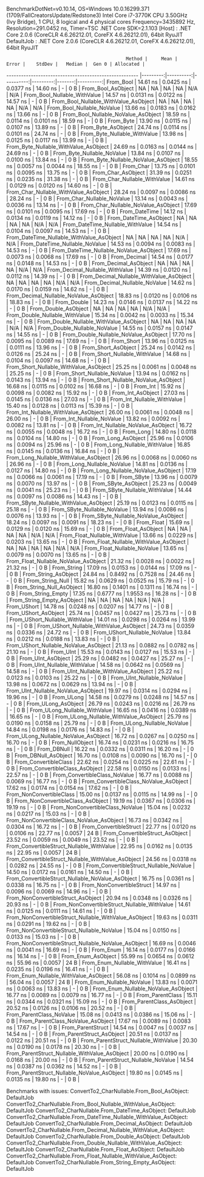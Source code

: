 
BenchmarkDotNet=v0.10.14, OS=Windows 10.0.16299.371 (1709/FallCreatorsUpdate/Redstone3)
Intel Core i7-3770K CPU 3.50GHz (Ivy Bridge), 1 CPU, 8 logical and 4 physical cores
Frequency=3435892 Hz, Resolution=291.0452 ns, Timer=TSC
.NET Core SDK=2.1.103
  [Host]     : .NET Core 2.0.6 (CoreCLR 4.6.26212.01, CoreFX 4.6.26212.01), 64bit RyuJIT
  DefaultJob : .NET Core 2.0.6 (CoreCLR 4.6.26212.01, CoreFX 4.6.26212.01), 64bit RyuJIT


                                                Method |     Mean |     Error |    StdDev |   Median |  Gen 0 | Allocated |
------------------------------------------------------ |---------:|----------:|----------:|---------:|-------:|----------:|
                                             From_Bool | 14.61 ns | 0.0425 ns | 0.0377 ns | 14.60 ns |      - |       0 B |
                                    From_Bool_AsObject |       NA |        NA |        NA |       NA |    N/A |       N/A |
                          From_Bool_Nullable_WithValue | 14.57 ns | 0.0131 ns | 0.0122 ns | 14.57 ns |      - |       0 B |
                 From_Bool_Nullable_WithValue_AsObject |       NA |        NA |        NA |       NA |    N/A |       N/A |
                            From_Bool_Nullable_NoValue | 13.66 ns | 0.0183 ns | 0.0162 ns | 13.66 ns |      - |       0 B |
                   From_Bool_Nullable_NoValue_AsObject | 18.59 ns | 0.0114 ns | 0.0101 ns | 18.59 ns |      - |       0 B |
                                             From_Byte | 13.90 ns | 0.0115 ns | 0.0107 ns | 13.89 ns |      - |       0 B |
                                    From_Byte_AsObject | 24.74 ns | 0.0114 ns | 0.0101 ns | 24.74 ns |      - |       0 B |
                          From_Byte_Nullable_WithValue | 13.98 ns | 0.0125 ns | 0.0117 ns | 13.99 ns |      - |       0 B |
                 From_Byte_Nullable_WithValue_AsObject | 24.69 ns | 0.0163 ns | 0.0144 ns | 24.69 ns |      - |       0 B |
                            From_Byte_Nullable_NoValue | 13.84 ns | 0.0107 ns | 0.0100 ns | 13.84 ns |      - |       0 B |
                   From_Byte_Nullable_NoValue_AsObject | 18.55 ns | 0.0057 ns | 0.0044 ns | 18.55 ns |      - |       0 B |
                                             From_Char | 13.75 ns | 0.0101 ns | 0.0095 ns | 13.75 ns |      - |       0 B |
                                    From_Char_AsObject | 31.39 ns | 0.0251 ns | 0.0235 ns | 31.38 ns |      - |       0 B |
                          From_Char_Nullable_WithValue | 14.61 ns | 0.0129 ns | 0.0120 ns | 14.60 ns |      - |       0 B |
                 From_Char_Nullable_WithValue_AsObject | 28.24 ns | 0.0097 ns | 0.0086 ns | 28.24 ns |      - |       0 B |
                            From_Char_Nullable_NoValue | 13.14 ns | 0.0043 ns | 0.0036 ns | 13.14 ns |      - |       0 B |
                   From_Char_Nullable_NoValue_AsObject | 17.69 ns | 0.0101 ns | 0.0095 ns | 17.69 ns |      - |       0 B |
                                         From_DateTime | 14.12 ns | 0.0134 ns | 0.0119 ns | 14.12 ns |      - |       0 B |
                                From_DateTime_AsObject |       NA |        NA |        NA |       NA |    N/A |       N/A |
                      From_DateTime_Nullable_WithValue | 14.54 ns | 0.0104 ns | 0.0097 ns | 14.53 ns |      - |       0 B |
             From_DateTime_Nullable_WithValue_AsObject |       NA |        NA |        NA |       NA |    N/A |       N/A |
                        From_DateTime_Nullable_NoValue | 14.53 ns | 0.0094 ns | 0.0083 ns | 14.53 ns |      - |       0 B |
               From_DateTime_Nullable_NoValue_AsObject | 17.69 ns | 0.0073 ns | 0.0068 ns | 17.69 ns |      - |       0 B |
                                          From_Decimal | 14.54 ns | 0.0177 ns | 0.0148 ns | 14.53 ns |      - |       0 B |
                                 From_Decimal_AsObject |       NA |        NA |        NA |       NA |    N/A |       N/A |
                       From_Decimal_Nullable_WithValue | 14.39 ns | 0.0120 ns | 0.0112 ns | 14.39 ns |      - |       0 B |
              From_Decimal_Nullable_WithValue_AsObject |       NA |        NA |        NA |       NA |    N/A |       N/A |
                         From_Decimal_Nullable_NoValue | 14.62 ns | 0.0170 ns | 0.0159 ns | 14.62 ns |      - |       0 B |
                From_Decimal_Nullable_NoValue_AsObject | 18.83 ns | 0.0120 ns | 0.0106 ns | 18.83 ns |      - |       0 B |
                                           From_Double | 14.23 ns | 0.0146 ns | 0.0137 ns | 14.22 ns |      - |       0 B |
                                  From_Double_AsObject |       NA |        NA |        NA |       NA |    N/A |       N/A |
                        From_Double_Nullable_WithValue | 15.34 ns | 0.0042 ns | 0.0033 ns | 15.34 ns |      - |       0 B |
               From_Double_Nullable_WithValue_AsObject |       NA |        NA |        NA |       NA |    N/A |       N/A |
                          From_Double_Nullable_NoValue | 14.55 ns | 0.0157 ns | 0.0147 ns | 14.55 ns |      - |       0 B |
                 From_Double_Nullable_NoValue_AsObject | 17.70 ns | 0.0095 ns | 0.0089 ns | 17.69 ns |      - |       0 B |
                                            From_Short | 13.96 ns | 0.0125 ns | 0.0111 ns | 13.96 ns |      - |       0 B |
                                   From_Short_AsObject | 25.24 ns | 0.0142 ns | 0.0126 ns | 25.24 ns |      - |       0 B |
                         From_Short_Nullable_WithValue | 14.68 ns | 0.0104 ns | 0.0097 ns | 14.68 ns |      - |       0 B |
                From_Short_Nullable_WithValue_AsObject | 25.25 ns | 0.0061 ns | 0.0048 ns | 25.25 ns |      - |       0 B |
                           From_Short_Nullable_NoValue | 13.94 ns | 0.0162 ns | 0.0143 ns | 13.94 ns |      - |       0 B |
                  From_Short_Nullable_NoValue_AsObject | 16.68 ns | 0.0115 ns | 0.0102 ns | 16.68 ns |      - |       0 B |
                                              From_Int | 15.92 ns | 0.0098 ns | 0.0082 ns | 15.92 ns |      - |       0 B |
                                     From_Int_AsObject | 27.03 ns | 0.0145 ns | 0.0136 ns | 27.03 ns |      - |       0 B |
                           From_Int_Nullable_WithValue | 15.40 ns | 0.0128 ns | 0.0113 ns | 15.39 ns |      - |       0 B |
                  From_Int_Nullable_WithValue_AsObject | 26.00 ns | 0.0061 ns | 0.0048 ns | 26.00 ns |      - |       0 B |
                             From_Int_Nullable_NoValue | 13.82 ns | 0.0092 ns | 0.0082 ns | 13.81 ns |      - |       0 B |
                    From_Int_Nullable_NoValue_AsObject | 16.72 ns | 0.0055 ns | 0.0048 ns | 16.72 ns |      - |       0 B |
                                             From_Long | 14.80 ns | 0.0118 ns | 0.0104 ns | 14.80 ns |      - |       0 B |
                                    From_Long_AsObject | 25.96 ns | 0.0106 ns | 0.0094 ns | 25.96 ns |      - |       0 B |
                          From_Long_Nullable_WithValue | 16.85 ns | 0.0145 ns | 0.0136 ns | 16.84 ns |      - |       0 B |
                 From_Long_Nullable_WithValue_AsObject | 26.96 ns | 0.0068 ns | 0.0060 ns | 26.96 ns |      - |       0 B |
                            From_Long_Nullable_NoValue | 14.81 ns | 0.0136 ns | 0.0127 ns | 14.80 ns |      - |       0 B |
                   From_Long_Nullable_NoValue_AsObject | 17.19 ns | 0.0066 ns | 0.0061 ns | 17.19 ns |      - |       0 B |
                                            From_SByte | 13.96 ns | 0.0079 ns | 0.0070 ns | 13.97 ns |      - |       0 B |
                                   From_SByte_AsObject | 25.23 ns | 0.0049 ns | 0.0041 ns | 25.23 ns |      - |       0 B |
                         From_SByte_Nullable_WithValue | 14.44 ns | 0.0097 ns | 0.0086 ns | 14.43 ns |      - |       0 B |
                From_SByte_Nullable_WithValue_AsObject | 25.19 ns | 0.0123 ns | 0.0115 ns | 25.18 ns |      - |       0 B |
                           From_SByte_Nullable_NoValue | 13.94 ns | 0.0086 ns | 0.0076 ns | 13.93 ns |      - |       0 B |
                  From_SByte_Nullable_NoValue_AsObject | 18.24 ns | 0.0097 ns | 0.0091 ns | 18.23 ns |      - |       0 B |
                                            From_Float | 15.69 ns | 0.0129 ns | 0.0120 ns | 15.69 ns |      - |       0 B |
                                   From_Float_AsObject |       NA |        NA |        NA |       NA |    N/A |       N/A |
                         From_Float_Nullable_WithValue | 13.66 ns | 0.0229 ns | 0.0203 ns | 13.65 ns |      - |       0 B |
                From_Float_Nullable_WithValue_AsObject |       NA |        NA |        NA |       NA |    N/A |       N/A |
                           From_Float_Nullable_NoValue | 13.65 ns | 0.0079 ns | 0.0070 ns | 13.65 ns |      - |       0 B |
                  From_Float_Nullable_NoValue_AsObject | 21.32 ns | 0.0028 ns | 0.0022 ns | 21.32 ns |      - |       0 B |
                                           From_String | 17.09 ns | 0.0153 ns | 0.0144 ns | 17.09 ns |      - |       0 B |
                                  From_String_AsObject | 24.84 ns | 0.8492 ns | 0.7528 ns | 24.46 ns |      - |       0 B |
                                      From_String_Null | 15.82 ns | 0.0629 ns | 0.0525 ns | 15.79 ns |      - |       0 B |
                             From_String_Null_AsObject | 16.80 ns | 0.1401 ns | 0.1311 ns | 16.74 ns |      - |       0 B |
                                     From_String_Empty | 17.35 ns | 0.6777 ns | 1.9553 ns | 16.28 ns |      - |       0 B |
                            From_String_Empty_AsObject |       NA |        NA |        NA |       NA |    N/A |       N/A |
                                           From_UShort | 14.78 ns | 0.0248 ns | 0.0207 ns | 14.77 ns |      - |       0 B |
                                  From_UShort_AsObject | 25.74 ns | 0.0457 ns | 0.0427 ns | 25.73 ns |      - |       0 B |
                        From_UShort_Nullable_WithValue | 14.01 ns | 0.0298 ns | 0.0264 ns | 13.99 ns |      - |       0 B |
               From_UShort_Nullable_WithValue_AsObject | 24.73 ns | 0.0359 ns | 0.0336 ns | 24.72 ns |      - |       0 B |
                          From_UShort_Nullable_NoValue | 13.84 ns | 0.0212 ns | 0.0188 ns | 13.83 ns |      - |       0 B |
                 From_UShort_Nullable_NoValue_AsObject | 21.13 ns | 0.0882 ns | 0.0782 ns | 21.10 ns |      - |       0 B |
                                             From_UInt | 15.53 ns | 0.0143 ns | 0.0127 ns | 15.53 ns |      - |       0 B |
                                    From_UInt_AsObject | 25.29 ns | 0.0482 ns | 0.0427 ns | 25.27 ns |      - |       0 B |
                          From_UInt_Nullable_WithValue | 14.58 ns | 0.0642 ns | 0.0569 ns | 14.58 ns |      - |       0 B |
                 From_UInt_Nullable_WithValue_AsObject | 25.22 ns | 0.0123 ns | 0.0103 ns | 25.22 ns |      - |       0 B |
                            From_UInt_Nullable_NoValue | 13.98 ns | 0.0672 ns | 0.0629 ns | 13.94 ns |      - |       0 B |
                   From_UInt_Nullable_NoValue_AsObject | 19.97 ns | 0.0314 ns | 0.0294 ns | 19.96 ns |      - |       0 B |
                                            From_ULong | 14.58 ns | 0.0279 ns | 0.0248 ns | 14.57 ns |      - |       0 B |
                                   From_ULong_AsObject | 26.79 ns | 0.0243 ns | 0.0216 ns | 26.79 ns |      - |       0 B |
                         From_ULong_Nullable_WithValue | 16.65 ns | 0.0416 ns | 0.0389 ns | 16.65 ns |      - |       0 B |
                From_ULong_Nullable_WithValue_AsObject | 25.79 ns | 0.0190 ns | 0.0158 ns | 25.79 ns |      - |       0 B |
                           From_ULong_Nullable_NoValue | 14.84 ns | 0.0198 ns | 0.0176 ns | 14.83 ns |      - |       0 B |
                  From_ULong_Nullable_NoValue_AsObject | 16.72 ns | 0.0267 ns | 0.0250 ns | 16.70 ns |      - |       0 B |
                                       From_NullObject | 16.74 ns | 0.0231 ns | 0.0216 ns | 16.75 ns |      - |       0 B |
                                           From_DBNull | 16.22 ns | 0.0332 ns | 0.0311 ns | 16.20 ns |      - |       0 B |
                                  From_DBNull_AsObject | 16.70 ns | 0.0108 ns | 0.0090 ns | 16.70 ns |      - |       0 B |
                                 From_ConvertibleClass | 22.62 ns | 0.0254 ns | 0.0225 ns | 22.61 ns |      - |       0 B |
                        From_ConvertibleClass_AsObject | 22.58 ns | 0.0150 ns | 0.0133 ns | 22.57 ns |      - |       0 B |
                         From_ConvertibleClass_NoValue | 16.77 ns | 0.0088 ns | 0.0069 ns | 16.77 ns |      - |       0 B |
                From_ConvertibleClass_NoValue_AsObject | 17.62 ns | 0.0174 ns | 0.0154 ns | 17.62 ns |      - |       0 B |
                              From_NonConvertibleClass | 15.00 ns | 0.0137 ns | 0.0115 ns | 14.99 ns |      - |       0 B |
                     From_NonConvertibleClass_AsObject | 19.19 ns | 0.0367 ns | 0.0306 ns | 19.19 ns |      - |       0 B |
                      From_NonConvertibleClass_NoValue | 15.04 ns | 0.0232 ns | 0.0217 ns | 15.03 ns |      - |       0 B |
             From_NonConvertibleClass_NoValue_AsObject | 16.73 ns | 0.0342 ns | 0.0304 ns | 16.72 ns |      - |       0 B |
                                From_ConvertibleStruct | 22.77 ns | 0.0120 ns | 0.0106 ns | 22.77 ns | 0.0057 |      24 B |
                       From_ConvertibleStruct_AsObject | 23.52 ns | 0.0059 ns | 0.0049 ns | 23.52 ns |      - |       0 B |
             From_ConvertibleStruct_Nullable_WithValue | 22.95 ns | 0.0162 ns | 0.0135 ns | 22.95 ns | 0.0057 |      24 B |
    From_ConvertibleStruct_Nullable_WithValue_AsObject | 24.56 ns | 0.0318 ns | 0.0282 ns | 24.55 ns |      - |       0 B |
               From_ConvertibleStruct_Nullable_NoValue | 14.50 ns | 0.0172 ns | 0.0161 ns | 14.50 ns |      - |       0 B |
      From_ConvertibleStruct_Nullable_NoValue_AsObject | 16.75 ns | 0.0361 ns | 0.0338 ns | 16.75 ns |      - |       0 B |
                             From_NonConvertibleStruct | 14.97 ns | 0.0096 ns | 0.0069 ns | 14.96 ns |      - |       0 B |
                    From_NonConvertibleStruct_AsObject | 20.94 ns | 0.0348 ns | 0.0326 ns | 20.93 ns |      - |       0 B |
          From_NonConvertibleStruct_Nullable_WithValue | 14.61 ns | 0.0125 ns | 0.0111 ns | 14.61 ns |      - |       0 B |
 From_NonConvertibleStruct_Nullable_WithValue_AsObject | 19.63 ns | 0.0311 ns | 0.0291 ns | 19.62 ns |      - |       0 B |
            From_NonConvertibleStruct_Nullable_NoValue | 15.04 ns | 0.0150 ns | 0.0133 ns | 15.03 ns |      - |       0 B |
   From_NonConvertibleStruct_Nullable_NoValue_AsObject | 16.69 ns | 0.0046 ns | 0.0041 ns | 16.69 ns |      - |       0 B |
                                             From_Enum | 16.14 ns | 0.0177 ns | 0.0166 ns | 16.14 ns |      - |       0 B |
                                    From_Enum_AsObject | 55.99 ns | 0.0654 ns | 0.0612 ns | 55.96 ns | 0.0057 |      24 B |
                          From_Enum_Nullable_WithValue | 16.41 ns | 0.0235 ns | 0.0196 ns | 16.41 ns |      - |       0 B |
                 From_Enum_Nullable_WithValue_AsObject | 56.08 ns | 0.1014 ns | 0.0899 ns | 56.04 ns | 0.0057 |      24 B |
                            From_Enum_Nullable_NoValue | 13.83 ns | 0.0071 ns | 0.0063 ns | 13.83 ns |      - |       0 B |
                   From_Enum_Nullable_NoValue_AsObject | 16.77 ns | 0.0089 ns | 0.0079 ns | 16.77 ns |      - |       0 B |
                                      From_ParentClass | 15.11 ns | 0.0344 ns | 0.0321 ns | 15.09 ns |      - |       0 B |
                             From_ParentClass_AsObject | 20.52 ns | 0.0126 ns | 0.0106 ns | 20.52 ns |      - |       0 B |
                              From_ParentClass_NoValue | 15.08 ns | 0.0413 ns | 0.0386 ns | 15.06 ns |      - |       0 B |
                     From_ParentClass_NoValue_AsObject | 17.67 ns | 0.0089 ns | 0.0083 ns | 17.67 ns |      - |       0 B |
                                     From_ParentStruct | 14.54 ns | 0.0047 ns | 0.0037 ns | 14.54 ns |      - |       0 B |
                            From_ParentStruct_AsObject | 20.51 ns | 0.0137 ns | 0.0122 ns | 20.51 ns |      - |       0 B |
                  From_ParentStruct_Nullable_WithValue | 20.30 ns | 0.0190 ns | 0.0178 ns | 20.30 ns |      - |       0 B |
         From_ParentStruct_Nullable_WithValue_AsObject | 20.00 ns | 0.0190 ns | 0.0168 ns | 20.00 ns |      - |       0 B |
                    From_ParentStruct_Nullable_NoValue | 14.54 ns | 0.0387 ns | 0.0362 ns | 14.52 ns |      - |       0 B |
           From_ParentStruct_Nullable_NoValue_AsObject | 19.80 ns | 0.0145 ns | 0.0135 ns | 19.80 ns |      - |       0 B |

Benchmarks with issues:
  ConvertTo2_CharNullable.From_Bool_AsObject: DefaultJob
  ConvertTo2_CharNullable.From_Bool_Nullable_WithValue_AsObject: DefaultJob
  ConvertTo2_CharNullable.From_DateTime_AsObject: DefaultJob
  ConvertTo2_CharNullable.From_DateTime_Nullable_WithValue_AsObject: DefaultJob
  ConvertTo2_CharNullable.From_Decimal_AsObject: DefaultJob
  ConvertTo2_CharNullable.From_Decimal_Nullable_WithValue_AsObject: DefaultJob
  ConvertTo2_CharNullable.From_Double_AsObject: DefaultJob
  ConvertTo2_CharNullable.From_Double_Nullable_WithValue_AsObject: DefaultJob
  ConvertTo2_CharNullable.From_Float_AsObject: DefaultJob
  ConvertTo2_CharNullable.From_Float_Nullable_WithValue_AsObject: DefaultJob
  ConvertTo2_CharNullable.From_String_Empty_AsObject: DefaultJob
